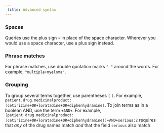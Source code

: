 ```yaml
---
 title: Advanced syntax
---
```

### Spaces
Queries use the plus sign `+` in place of the space character. Wherever you would use a space character, use a plus sign instead.
### Phrase matches
For phrase matches, use double quotation marks `" "` around the words. For example, `"multiple+myeloma"`.
### Grouping
To group several terms together, use parentheses `(` `)`. For example, `patient.drug.medicinalproduct:(cetirizine+OR+loratadine+OR+diphenhydramine)`.
To join terms as in a boolean AND, use the term `+AND+`. For example, `(patient.drug.medicinalproduct:(cetirizine+OR+loratadine+OR+diphenhydramine))+AND+serious:2` requires that *any* of the drug names match *and* that the field `serious` also match.
